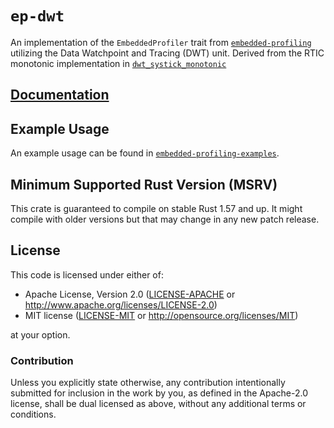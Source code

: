 # `ep-dwt`

An implementation of the `EmbeddedProfiler` trait from [`embedded-profiling`] utilizing
the Data Watchpoint and Tracing (DWT) unit.
Derived from the RTIC monotonic implementation in
[`dwt_systick_monotonic`](https://docs.rs/dwt-systick-monotonic/)

## [Documentation](https://docs.rs/ep-dwt/)

[`embedded-profiling`]: https://docs.rs/embedded-profiling

## Example Usage

An example usage can be found in [`embedded-profiling-examples`](https://github.com/TDHolmes/embedded-profiling).

## Minimum Supported Rust Version (MSRV)

This crate is guaranteed to compile on stable Rust 1.57 and up. It might compile with older versions but that may change in any new patch release.

## License

This code is licensed under either of:

- Apache License, Version 2.0 ([LICENSE-APACHE](../LICENSE-APACHE) or
  http://www.apache.org/licenses/LICENSE-2.0)
- MIT license ([LICENSE-MIT](../LICENSE-MIT) or http://opensource.org/licenses/MIT)

at your option.

### Contribution

Unless you explicitly state otherwise, any contribution intentionally submitted for inclusion in the
work by you, as defined in the Apache-2.0 license, shall be dual licensed as above, without any
additional terms or conditions.
